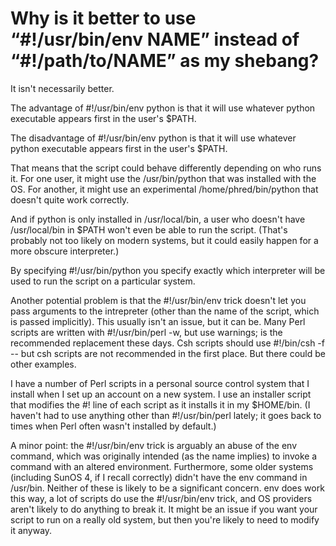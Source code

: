 # Why is it better to use “#!/usr/bin/env NAME” instead of “#!/path/to/NAME” as my shebang?

It isn't necessarily better.

The advantage of #!/usr/bin/env python is that it will use whatever python executable appears first in the user's $PATH.

The disadvantage of #!/usr/bin/env python is that it will use whatever python executable appears first in the user's $PATH.

That means that the script could behave differently depending on who runs it. For one user, it might use the /usr/bin/python that was installed with the OS. For another, it might use an experimental /home/phred/bin/python that doesn't quite work correctly.

And if python is only installed in /usr/local/bin, a user who doesn't have /usr/local/bin in $PATH won't even be able to run the script. (That's probably not too likely on modern systems, but it could easily happen for a more obscure interpreter.)

By specifying #!/usr/bin/python you specify exactly which interpreter will be used to run the script on a particular system.

Another potential problem is that the #!/usr/bin/env trick doesn't let you pass arguments to the intrepreter (other than the name of the script, which is passed implicitly). This usually isn't an issue, but it can be. Many Perl scripts are written with #!/usr/bin/perl -w, but use warnings; is the recommended replacement these days. Csh scripts should use #!/bin/csh -f -- but csh scripts are not recommended in the first place. But there could be other examples.

I have a number of Perl scripts in a personal source control system that I install when I set up an account on a new system. I use an installer script that modifies the #! line of each script as it installs it in my $HOME/bin. (I haven't had to use anything other than #!/usr/bin/perl lately; it goes back to times when Perl often wasn't installed by default.)

A minor point: the #!/usr/bin/env trick is arguably an abuse of the env command, which was originally intended (as the name implies) to invoke a command with an altered environment. Furthermore, some older systems (including SunOS 4, if I recall correctly) didn't have the env command in /usr/bin. Neither of these is likely to be a significant concern.  env does work this way, a lot of scripts do use the #!/usr/bin/env trick, and OS providers aren't likely to do anything to break it. It might be an issue if you want your script to run on a really old system, but then you're likely to need to modify it anyway.